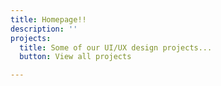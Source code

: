 ```yaml
---
title: Homepage!!
description: ''
projects:
  title: Some of our UI/UX design projects...
  button: View all projects

---
```

